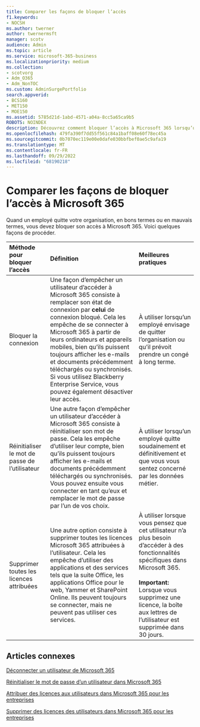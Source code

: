 ```yaml
---
title: Comparer les façons de bloquer l’accès
f1.keywords:
- NOCSH
ms.author: twerner
author: twernermsft
manager: scotv
audience: Admin
ms.topic: article
ms.service: microsoft-365-business
ms.localizationpriority: medium
ms.collection:
- scotvorg
- Adm_O365
- Adm_NonTOC
ms.custom: AdminSurgePortfolio
search.appverid:
- BCS160
- MET150
- MOE150
ms.assetid: 5785d21d-1abd-4571-a04a-8cc5a65ca9b5
ROBOTS: NOINDEX
description: Découvrez comment bloquer l’accès à Microsoft 365 lorsqu’un employé quitte votre organisation.
ms.openlocfilehash: 479fa390f7dd55f561c84a1baff08e60f78ec45a
ms.sourcegitcommit: 0b7070ec119e00e0dafe030bbfbef0ae5c9afa19
ms.translationtype: MT
ms.contentlocale: fr-FR
ms.lasthandoff: 09/29/2022
ms.locfileid: "68190218"
---
```

# <a name="compare-ways-to-block-access-to-microsoft-365"></a>Comparer les façons de bloquer l’accès à Microsoft 365

Quand un employé quitte votre organisation, en bons termes ou en mauvais termes, vous devez bloquer son accès à Microsoft 365. Voici quelques façons de procéder.
  
|Méthode pour bloquer l’accès|Définition|Meilleures pratiques|
|:-----|:-----|:-----|
|Bloquer la connexion  <br/> |Une façon d’empêcher un utilisateur d’accéder à Microsoft 365 consiste à remplacer son état de connexion par **celui** de connexion bloqué. Cela les empêche de se connecter à Microsoft 365 à partir de leurs ordinateurs et appareils mobiles, bien qu’ils puissent toujours afficher les e-mails et documents précédemment téléchargés ou synchronisés. Si vous utilisez Blackberry Enterprise Service, vous pouvez également désactiver leur accès.  <br/> |À utiliser lorsqu’un employé envisage de quitter l’organisation ou qu’il prévoit prendre un congé à long terme.  <br/> |
|Réinitialiser le mot de passe de l’utilisateur  <br/> |Une autre façon d’empêcher un utilisateur d’accéder à Microsoft 365 consiste à réinitialiser son mot de passe. Cela les empêche d’utiliser leur compte, bien qu’ils puissent toujours afficher les e-mails et documents précédemment téléchargés ou synchronisés. Vous pouvez ensuite vous connecter en tant qu’eux et remplacer le mot de passe par l’un de vos choix.  <br/> |À utiliser lorsqu’un employé quitte soudainement et définitivement et que vous vous sentez concerné par les données métier.  <br/> |
|Supprimer toutes les licences attribuées  <br/> |Une autre option consiste à supprimer toutes les licences Microsoft 365 attribuées à l’utilisateur. Cela les empêche d’utiliser des applications et des services tels que la suite Office, les applications Office pour le web, Yammer et SharePoint Online. Ils peuvent toujours se connecter, mais ne peuvent pas utiliser ces services.  <br/> |À utiliser lorsque vous pensez que cet utilisateur n’a plus besoin d’accéder à des fonctionnalités spécifiques dans Microsoft 365.  <br/> <br> **Important:** Lorsque vous supprimez une licence, la boîte aux lettres de l’utilisateur est supprimée dans 30 jours.
   
## <a name="related-articles"></a>Articles connexes

[Déconnecter un utilisateur de Microsoft 365](../add-users/remove-former-employee.md)
    
[Réinitialiser le mot de passe d’un utilisateur dans Microsoft 365](../add-users/reset-passwords.md)
    
[Attribuer des licences aux utilisateurs dans Microsoft 365 pour les entreprises](../manage/assign-licenses-to-users.md)
    
[Supprimer des licences des utilisateurs dans Microsoft 365 pour les entreprises](../manage/remove-licenses-from-users.md)
    

